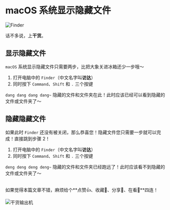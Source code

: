 # macOS 系统显示隐藏文件

![Finder](https://file.zhangpeng.site/2021/12/05/1.png)

话不多说，上**干货**。

## 显示隐藏文件

`macOS` 系统显示隐藏文件只需要两步，比把大象关进冰箱还少一步哦～

1. 打开电脑中的 `Finder`（中文名字叫**访达**）
2. 同时按下 `Command`、`Shift` 和 `.` 三个按键

`dang dang dang dang~` 隐藏的文件和文件夹在此！此时应该已经可以看到隐藏的文件或文件夹了～

## 隐藏隐藏文件

如果此时 `Finder` 还没有被关闭，那么恭喜您！隐藏文件您只需要一步就可以完成！直接跳到步骤 2！

1. 打开电脑中的 `Finder`（中文名字叫**访达**）
2. 同时按下 `Command`、`Shift` 和 `.` 三个按键

`deng deng deng deng~` 隐藏的文件和文件夹已经跑远了！此时应该看不到隐藏的文件或文件夹了～

######

如果觉得本篇文章不错，麻烦给个**点赞👍、收藏🌟、分享👊、在看👀**四连！

![干货输出机](https://file.zhangpeng.site/wechat/qrcode.jpg)
